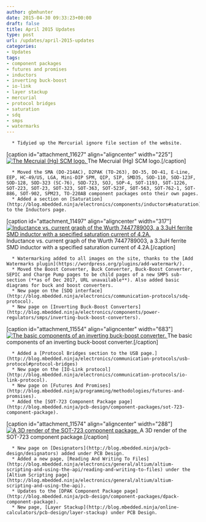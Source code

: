 ```yaml
---
author: gbmhunter
date: 2015-04-30 09:33:23+00:00
draft: false
title: April 2015 Updates
type: post
url: /updates/april-2015-updates
categories:
- Updates
tags:
- component packages
- futures and promises
- inductors
- inverting buck-boost
- io-link
- layer stackup
- mercurial
- protocol bridges
- saturation
- sdq
- smps
- watermarks
---
```



	  * Tidyied up the Mercurial ignore file section of the website.
[caption id="attachment_11627" align="aligncenter" width="225"][![The Mecruial (Hg) SCM logo.](/images/2015/05/mercurial-hg-scm-logo.jpg)
](/images/2015/05/mercurial-hg-scm-logo.jpg) The Mecruial (Hg) SCM logo.[/caption]

	  * Moved the SMA (DO-214AC), D2PAK (TO-263), DO-35, DO-41, E-Line, EEP, HC-49/US, LGA, Mini-DIP SPM, QIP, SIP, SMD35, SOD-110, SOD-123F, SOD-128, SOD-323 (SC-76), SOD-723, SOJ, SOP-4, SOT-1193, SOT-1226, SOT-223, SOT-23, SOT-323, SOT-363, SOT-523F, SOT-563, SOT-762-1, SOT-886, SOT-902, SPM23, TO-220AB component packages onto their own pages.
	  * Added a section on [Saturation](http://blog.mbedded.ninja/electronics/components/inductors#saturation) to the Inductors page.
[caption id="attachment_11497" align="aligncenter" width="317"][![Inductance vs. current graph of the Wurth 7447789003, a 3.3uH ferrite SMD inductor with a specified saturation current of 4.2A.](/images/2013/05/inductance-vs-current-graph-wurth-7447789003-3.3uh.png)
](/images/2013/05/inductance-vs-current-graph-wurth-7447789003-3.3uh.png) Inductance vs. current graph of the Wurth 7447789003, a 3.3uH ferrite SMD inductor with a specified saturation current of 4.2A.[/caption]

	  * Watermarking added to all images on the site, thanks to the [Add Watermarks plugin](https://wordpress.org/plugins/add-watermark/).
	  * Moved the Boost Converter, Buck Converter, Buck-Boost Converter, SEPIC and Charge Pump pages to be child pages of a new SMPS sub-section (**as of Dec 2017, URL unavailable**). Also added basic diagrams for buck and boost converters.
	  * New page on the [SDQ interface](http://blog.mbedded.ninja/electronics/communication-protocols/sdq-protocol).
	  * New page on [Inverting Buck-Boost Converters](http://blog.mbedded.ninja/electronics/components/power-regulators/smps/inverting-buck-boost-converters).
[caption id="attachment_11554" align="aligncenter" width="683"][![The basic components of an inverting buck-boost converter.](/images/2015/04/smps-buck-boost-inverting-basic-components.png)
](/images/2015/04/smps-buck-boost-inverting-basic-components.png) The basic components of an inverting buck-boost converter.[/caption]

	  * Added a [Protocol Bridges section to the USB page.](http://blog.mbedded.ninja/electronics/communication-protocols/usb-protocol#protocol-bridges)
	  * New page on the [IO-Link protocol](http://blog.mbedded.ninja/electronics/communication-protocols/io-link-protocol).
	  * New page on [Futures And Promises](http://blog.mbedded.ninja/programming/methodologies/futures-and-promsises).
	  * Added the [SOT-723 Component Package page](http://blog.mbedded.ninja/pcb-design/component-packages/sot-723-component-package).
[caption id="attachment_11574" align="aligncenter" width="288"][![A 3D render of the SOT-723 component package.](/images/2015/04/sot-723-component-package-3d-render.jpg)
](/images/2015/04/sot-723-component-package-3d-render.jpg) A 3D render of the SOT-723 component package.[/caption]

	  * New page on [Designators](http://blog.mbedded.ninja/pcb-design/designators) added under PCB Design.
	  * Added a new page, [Reading And Writing To Files](http://blog.mbedded.ninja/electronics/general/altium/altium-scripting-and-using-the-api/reading-and-writing-to-files) under the [Altium Scripting page](http://blog.mbedded.ninja/electronics/general/altium/altium-scripting-and-using-the-api).
	  * Updates to the [DPAK Component Package page](http://blog.mbedded.ninja/pcb-design/component-packages/dpack-component-package).
	  * New page, [Layer Stackup](http://blog.mbedded.ninja/online-calculators/pcb-design/layer-stackup) under PCB Design.


